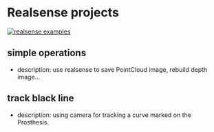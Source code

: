 # Realsense projects

[![realsense examples](https://img.shields.io/badge/realsense-examples-red)](https://github.com/IntelRealSense/librealsense/tree/master/wrappers/python/examples)

## simple operations
- description: use realsense to save PointCloud image, rebuild depth image...

## track black line
- description: using camera for tracking a curve marked on the Prosthesis.